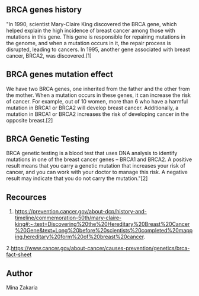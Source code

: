 ## BRCA genes history
"In 1990, scientist Mary-Claire King discovered the BRCA gene, which helped explain the high incidence of breast cancer among those with mutations in this gene. This gene is responsible for repairing mutations in the genome, and when a mutation occurs in it, the repair process is disrupted, leading to cancers. In 1995, another gene associated with breast cancer, BRCA2, was discovered.[1]

## BRCA genes mutation effect
We have two BRCA genes, one inherited from the father and the other from the mother. When a mutation occurs in these genes, it can increase the risk of cancer. For example, out of 10 women, more than 6 who have a harmful mutation in BRCA1 or BRCA2 will develop breast cancer. Additionally, a mutation in BRCA1 or BRCA2 increases the risk of developing cancer in the opposite breast.[2]

## BRCA Genetic Testing
BRCA genetic testing is a blood test that uses DNA analysis to identify mutations in one of the breast cancer genes – BRCA1 and BRCA2. A positive result means that you carry a genetic mutation that increases your risk of cancer, and you can work with your doctor to manage this risk. A negative result may indicate that you do not carry the mutation."[2]


## Recources

1. https://prevention.cancer.gov/about-dcp/history-and-timeline/commemoration-50th/mary-claire-king#:~:text=Discovering%20the%20Hereditary%20Breast%20Cancer%20Gene&text=Long%20before%20scientists%20completed%20mapping,hereditary%20form%20of%20breast%20cancer.

2.https://www.cancer.gov/about-cancer/causes-prevention/genetics/brca-fact-sheet

## Author
Mina Zakaria
